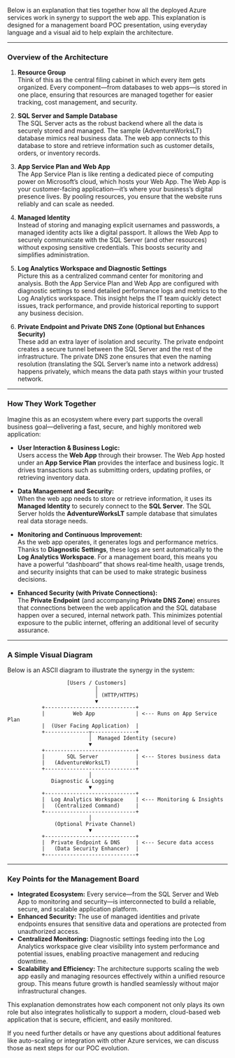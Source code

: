 Below is an explanation that ties together how all the deployed Azure services work in synergy to support the web app. This explanation is designed for a management board POC presentation, using everyday language and a visual aid to help explain the architecture.

---

### **Overview of the Architecture**

1. **Resource Group**  
   Think of this as the central filing cabinet in which every item gets organized. Every component—from databases to web apps—is stored in one place, ensuring that resources are managed together for easier tracking, cost management, and security.

2. **SQL Server and Sample Database**  
   The SQL Server acts as the robust backend where all the data is securely stored and managed. The sample (AdventureWorksLT) database mimics real business data. The web app connects to this database to store and retrieve information such as customer details, orders, or inventory records.

3. **App Service Plan and Web App**  
   The App Service Plan is like renting a dedicated piece of computing power on Microsoft’s cloud, which hosts your Web App. The Web App is your customer-facing application—it’s where your business’s digital presence lives. By pooling resources, you ensure that the website runs reliably and can scale as needed.

4. **Managed Identity**  
   Instead of storing and managing explicit usernames and passwords, a managed identity acts like a digital passport. It allows the Web App to securely communicate with the SQL Server (and other resources) without exposing sensitive credentials. This boosts security and simplifies administration.

5. **Log Analytics Workspace and Diagnostic Settings**  
   Picture this as a centralized command center for monitoring and analysis. Both the App Service Plan and Web App are configured with diagnostic settings to send detailed performance logs and metrics to the Log Analytics workspace. This insight helps the IT team quickly detect issues, track performance, and provide historical reporting to support any business decision.

6. **Private Endpoint and Private DNS Zone (Optional but Enhances Security)**  
   These add an extra layer of isolation and security. The private endpoint creates a secure tunnel between the SQL Server and the rest of the infrastructure. The private DNS zone ensures that even the naming resolution (translating the SQL Server’s name into a network address) happens privately, which means the data path stays within your trusted network.

---

### **How They Work Together**

Imagine this as an ecosystem where every part supports the overall business goal—delivering a fast, secure, and highly monitored web application:

- **User Interaction & Business Logic:**  
  Users access the **Web App** through their browser. The Web App hosted under an **App Service Plan** provides the interface and business logic. It drives transactions such as submitting orders, updating profiles, or retrieving inventory data.

- **Data Management and Security:**  
  When the web app needs to store or retrieve information, it uses its **Managed Identity** to securely connect to the **SQL Server**. The SQL Server holds the **AdventureWorksLT** sample database that simulates real data storage needs.

- **Monitoring and Continuous Improvement:**  
  As the web app operates, it generates logs and performance metrics. Thanks to **Diagnostic Settings**, these logs are sent automatically to the **Log Analytics Workspace**. For a management board, this means you have a powerful “dashboard” that shows real‑time health, usage trends, and security insights that can be used to make strategic business decisions.

- **Enhanced Security (with Private Connections):**  
  The **Private Endpoint** (and accompanying **Private DNS Zone**) ensures that connections between the web application and the SQL database happen over a secured, internal network path. This minimizes potential exposure to the public internet, offering an additional level of security assurance.

---

### **A Simple Visual Diagram**

Below is an ASCII diagram to illustrate the synergy in the system:

```
                   [Users / Customers]
                            │
                            │ (HTTP/HTTPS)
                            ▼
           +-----------------------------+
           |         Web App             | <--- Runs on App Service Plan
           |  (User Facing Application)  |
           +--------------┬--------------+
                          │  Managed Identity (secure)
                          ▼
           +-----------------------------+
           |       SQL Server            | <--- Stores business data
           |   (AdventureWorksLT)        |
           +-----------------------------+
                          │
              Diagnostic & Logging
                          ▼
           +-----------------------------+
           |  Log Analytics Workspace    | <--- Monitoring & Insights
           |   (Centralized Command)     |
           +-----------------------------+
                          │
               (Optional Private Channel)
                          ▼
           +-----------------------------+
           |  Private Endpoint & DNS     | <--- Secure data access 
           |   (Data Security Enhancer)  |
           +-----------------------------+
```

---

### **Key Points for the Management Board**

- **Integrated Ecosystem:** Every service—from the SQL Server and Web App to monitoring and security—is interconnected to build a reliable, secure, and scalable application platform.
- **Enhanced Security:** The use of managed identities and private endpoints ensures that sensitive data and operations are protected from unauthorized access.
- **Centralized Monitoring:** Diagnostic settings feeding into the Log Analytics workspace give clear visibility into system performance and potential issues, enabling proactive management and reducing downtime.
- **Scalability and Efficiency:** The architecture supports scaling the web app easily and managing resources effectively within a unified resource group. This means future growth is handled seamlessly without major infrastructural changes.

This explanation demonstrates how each component not only plays its own role but also integrates holistically to support a modern, cloud-based web application that is secure, efficient, and easily monitored.

If you need further details or have any questions about additional features like auto-scaling or integration with other Azure services, we can discuss those as next steps for our POC evolution.